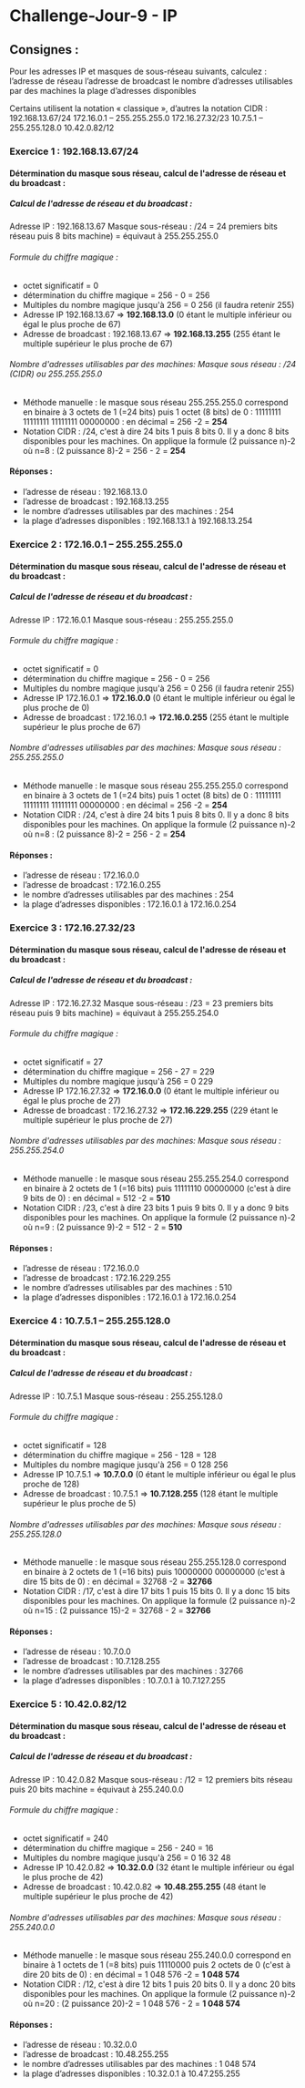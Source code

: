 # Challenge-Jour-9 - IP

## Consignes :
Pour les adresses IP et masques de sous-réseau suivants, calculez :
    l’adresse de réseau
    l’adresse de broadcast
    le nombre d’adresses utilisables par des machines
    la plage d’adresses disponibles

Certains utilisent la notation « classique », d’autres la notation CIDR :
    192.168.13.67/24
    172.16.0.1 – 255.255.255.0
    172.16.27.32/23
    10.7.5.1 – 255.255.128.0
    10.42.0.82/12


### Exercice 1 : 192.168.13.67/24
#### Détermination du masque sous réseau, calcul de l'adresse de réseau et du broadcast :

##### Calcul de l'adresse de réseau et du broadcast :
Adresse IP : 192.168.13.67
Masque sous-réseau : /24 = 24 premiers bits réseau puis 8 bits machine) = équivaut à 255.255.255.0

###### Formule du chiffre magique :
 - octet significatif = 0
 - détermination du chiffre magique = 256 - 0 = 256
 - Multiples du nombre magique jusqu'à 256 = 0  256 (il faudra retenir 255)
 - Adresse IP 192.168.13.67 => **192.168.13.0** (0 étant le multiple inférieur ou égal le plus proche de 67)
 - Adresse de broadcast : 192.168.13.67 => **192.168.13.255** (255 étant le multiple supérieur le plus proche de 67)

###### Nombre d'adresses utilisables par des machines: Masque sous réseau : /24 (CIDR) ou 255.255.255.0
- Méthode manuelle : le masque sous réseau 255.255.255.0 correspond en binaire à 3 octets de 1 (=24 bits) puis 1 octet (8 bits) de 0 : 11111111 11111111 11111111 00000000 : en décimal = 256 -2 = **254**
- Notation CIDR : /24, c'est à dire 24 bits 1 puis 8 bits 0. Il y a donc 8 bits disponibles pour les machines.
  On applique la formule (2 puissance n)-2 où n=8 : (2 puissance 8)-2 = 256 - 2 = **254**

#### Réponses :
- l’adresse de réseau : 192.168.13.0
- l’adresse de broadcast : 192.168.13.255
- le nombre d’adresses utilisables par des machines : 254
- la plage d’adresses disponibles : 192.168.13.1 à 192.168.13.254


### Exercice 2 : 172.16.0.1 – 255.255.255.0
#### Détermination du masque sous réseau, calcul de l'adresse de réseau et du broadcast :

##### Calcul de l'adresse de réseau et du broadcast :
Adresse IP : 172.16.0.1
Masque sous-réseau : 255.255.255.0

###### Formule du chiffre magique :
 - octet significatif = 0
 - détermination du chiffre magique = 256 - 0 = 256
 - Multiples du nombre magique jusqu'à 256 = 0  256 (il faudra retenir 255)
 - Adresse IP 172.16.0.1 => **172.16.0.0** (0 étant le multiple inférieur ou égal le plus proche de 0)
 - Adresse de broadcast : 172.16.0.1 => **172.16.0.255** (255 étant le multiple supérieur le plus proche de 67)

###### Nombre d'adresses utilisables par des machines: Masque sous réseau : 255.255.255.0
- Méthode manuelle : le masque sous réseau 255.255.255.0 correspond en binaire à 3 octets de 1 (=24 bits) puis 1 octet (8 bits) de 0 : 11111111 11111111 11111111 00000000 : en décimal = 256 -2 = **254**
- Notation CIDR : /24, c'est à dire 24 bits 1 puis 8 bits 0. Il y a donc 8 bits disponibles pour les machines.
  On applique la formule (2 puissance n)-2 où n=8 : (2 puissance 8)-2 = 256 - 2 = **254**

#### Réponses :
- l’adresse de réseau : 172.16.0.0
- l’adresse de broadcast : 172.16.0.255
- le nombre d’adresses utilisables par des machines : 254
- la plage d’adresses disponibles : 172.16.0.1 à 172.16.0.254


### Exercice 3 :  172.16.27.32/23
#### Détermination du masque sous réseau, calcul de l'adresse de réseau et du broadcast :

##### Calcul de l'adresse de réseau et du broadcast :
Adresse IP : 172.16.27.32
Masque sous-réseau : /23 = 23 premiers bits réseau puis 9 bits machine) = équivaut à 255.255.254.0

###### Formule du chiffre magique :
 - octet significatif = 27
 - détermination du chiffre magique = 256 - 27 = 229
 - Multiples du nombre magique jusqu'à 256 = 0  229
 - Adresse IP 172.16.27.32 => **172.16.0.0** (0 étant le multiple inférieur ou égal le plus proche de 27)
 - Adresse de broadcast : 172.16.27.32 => **172.16.229.255** (229 étant le multiple supérieur le plus proche de 27)

###### Nombre d'adresses utilisables par des machines: Masque sous réseau : 255.255.254.0
- Méthode manuelle : le masque sous réseau 255.255.254.0 correspond en binaire à 2 octets de 1 (=16 bits) puis 11111110 00000000 (c'est à dire 9 bits de 0) : en décimal = 512 -2 = **510**
- Notation CIDR : /23, c'est à dire 23 bits 1 puis 9 bits 0. Il y a donc 9 bits disponibles pour les machines.
  On applique la formule (2 puissance n)-2 où n=9 : (2 puissance 9)-2 = 512 - 2 = **510**

#### Réponses :
- l’adresse de réseau : 172.16.0.0
- l’adresse de broadcast : 172.16.229.255
- le nombre d’adresses utilisables par des machines : 510
- la plage d’adresses disponibles : 172.16.0.1 à 172.16.0.254


### Exercice 4 :  10.7.5.1 – 255.255.128.0
#### Détermination du masque sous réseau, calcul de l'adresse de réseau et du broadcast :

##### Calcul de l'adresse de réseau et du broadcast :
Adresse IP : 10.7.5.1
Masque sous-réseau : 255.255.128.0

###### Formule du chiffre magique :
 - octet significatif = 128
 - détermination du chiffre magique = 256 - 128 = 128
 - Multiples du nombre magique jusqu'à 256 = 0  128  256
 - Adresse IP 10.7.5.1 => **10.7.0.0** (0 étant le multiple inférieur ou égal le plus proche de 128)
 - Adresse de broadcast : 10.7.5.1 => **10.7.128.255** (128 étant le multiple supérieur le plus proche de 5)

###### Nombre d'adresses utilisables par des machines: Masque sous réseau : 255.255.128.0
- Méthode manuelle : le masque sous réseau 255.255.128.0 correspond en binaire à 2 octets de 1 (=16 bits) puis 10000000 00000000 (c'est à dire 15 bits de 0) : en décimal = 32768 -2 = **32766**
- Notation CIDR : /17, c'est à dire 17 bits 1 puis 15 bits 0. Il y a donc 15 bits disponibles pour les machines.
  On applique la formule (2 puissance n)-2 où n=15 : (2 puissance 15)-2 = 32768 - 2 = **32766**

#### Réponses :
- l’adresse de réseau : 10.7.0.0
- l’adresse de broadcast : 10.7.128.255
- le nombre d’adresses utilisables par des machines : 32766
- la plage d’adresses disponibles : 10.7.0.1 à 10.7.127.255


### Exercice 5 :  10.42.0.82/12
#### Détermination du masque sous réseau, calcul de l'adresse de réseau et du broadcast :

##### Calcul de l'adresse de réseau et du broadcast :
Adresse IP : 10.42.0.82
Masque sous-réseau : /12 = 12 premiers bits réseau puis 20 bits machine = équivaut à 255.240.0.0

###### Formule du chiffre magique :
 - octet significatif = 240
 - détermination du chiffre magique = 256 - 240 = 16
 - Multiples du nombre magique jusqu'à 256 = 0  16 32 48
 - Adresse IP 10.42.0.82 => **10.32.0.0** (32 étant le multiple inférieur ou égal le plus proche de 42)
 - Adresse de broadcast : 10.42.0.82 => **10.48.255.255** (48 étant le multiple supérieur le plus proche de 42)

###### Nombre d'adresses utilisables par des machines: Masque sous réseau : 255.240.0.0
- Méthode manuelle : le masque sous réseau 255.240.0.0 correspond en binaire à 1 octets de 1 (=8 bits) puis 11110000 puis 2 octets de 0 (c'est à dire 20 bits de 0) : en décimal = 1 048 576 -2 = **1 048 574**
- Notation CIDR : /12, c'est à dire 12 bits 1 puis 20 bits 0. Il y a donc 20 bits disponibles pour les machines.
  On applique la formule (2 puissance n)-2 où n=20 : (2 puissance 20)-2 = 1 048 576 - 2 = **1 048 574**

#### Réponses :
- l’adresse de réseau : 10.32.0.0
- l’adresse de broadcast : 10.48.255.255
- le nombre d’adresses utilisables par des machines : 1 048 574
- la plage d’adresses disponibles : 10.32.0.1 à 10.47.255.255
